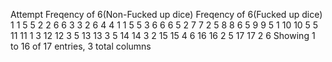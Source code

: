 Attempt
Freqency of 6(Non-Fucked up dice)
Freqency of 6(Fucked up dice)
1
1
5
5
2
2
6
6
3
3
2
6
4
4
1
1
5
5
3
6
6
6
5
2
7
7
2
5
8
8
6
5
9
9
5
1
10
10
5
5
11
11
1
3
12
12
3
5
13
13
3
5
14
14
3
2
15
15
4
6
16
16
2
5
17
17
2
6
Showing 1 to 16 of 17 entries, 3 total columns
